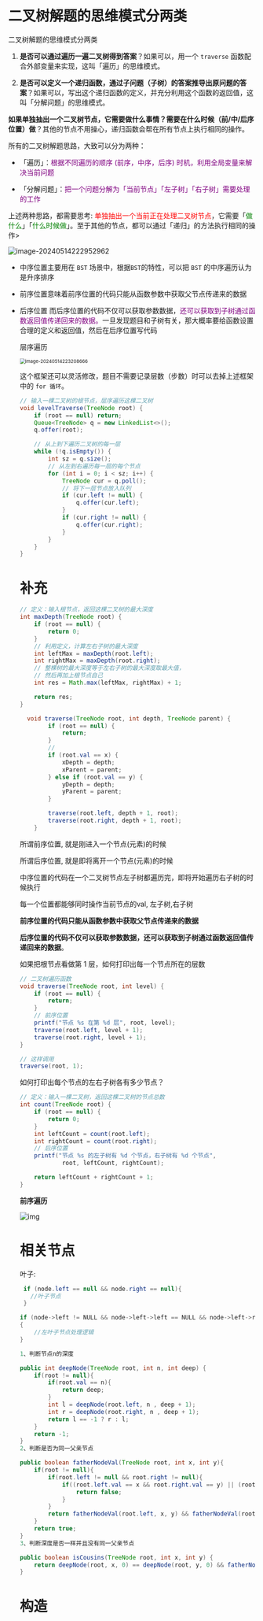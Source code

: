# 二叉树解题的思维模式分两类

二叉树解题的思维模式分两类

1. **是否可以通过遍历一遍二叉树得到答案**？如果可以，用一个 `traverse` 函数配合外部变量来实现，这叫「遍历」的思维模式。

2. **是否可以定义一个递归函数，通过子问题（子树）的答案推导出原问题的答案**？如果可以，写出这个递归函数的定义，并充分利用这个函数的返回值，这叫「分解问题」的思维模式。

**如果单独抽出一个二叉树节点，它需要做什么事情？需要在什么时候（前/中/后序位置）做**？其他的节点不用操心，递归函数会帮在所有节点上执行相同的操作。

所有的二叉树解题思路，大致可以分为两种：

<ul><li> <p><kbd>「遍历」</kbd>：<font color="purple">根据不同遍历的顺序 (前序，中序，后序) 时机，利用全局变量来解决当前问题</font></p></li><li> <p><kbd>「分解问题」</kbd>：<font color="purple">把一个问题分解为「当前节点」「左子树」「右子树」需要处理的工作</font></p> </li></ul>

<p>上述两种思路，都需要思考: <span style="color:red">单独抽出一个当前正在处理二叉树节点</span>，它需要「<font color="green">做什么</font>」「<font color="green">什么时候做</font>」。至于其他的节点，都可以通过「递归」的方法执行相同的操作></p>

![image-20240514222952962](%E4%BA%8C%E5%8F%89%E6%A0%912.0.assets/image-20240514222952962.png)

<ul><li> <p><kbd>中序位置</kbd>主要用在 <code>BST</code> 场景中，根据<code>BST</code>的特性，可以把 <code>BST</code> 的中序遍历认为是升序排序</p> </li><li> <p><kbd>前序位置</kbd>意味着前序位置的代码只能从函数参数中获取父节点传递来的数据</p> </li>
    <li>  <kbd>后序位置</kbd>
        而后序位置的代码不仅可以获取参数数据，<font color="purple">还可以获取到子树通过函数返回值传递回来的数据。</font>一旦发现题目和子树有关，那大概率要给函数设置合理的定义和返回值，然后在后序位置写代码</p>
    <p>

层序遍历

<img src="%E4%BA%8C%E5%8F%89%E6%A0%912.0.assets/image-20240514223208666.png" alt="image-20240514223208666" style="zoom:67%;" />

这个框架还可以灵活修改，题目不需要记录层数（步数）时可以去掉上述框架中的 `for 循环`。

```java
// 输入一棵二叉树的根节点，层序遍历这棵二叉树
void levelTraverse(TreeNode root) {
    if (root == null) return;
    Queue<TreeNode> q = new LinkedList<>();
    q.offer(root);

    // 从上到下遍历二叉树的每一层
    while (!q.isEmpty()) {
        int sz = q.size();
        // 从左到右遍历每一层的每个节点
        for (int i = 0; i < sz; i++) {
            TreeNode cur = q.poll();
            // 将下一层节点放入队列
            if (cur.left != null) {
                q.offer(cur.left);
            }
            if (cur.right != null) {
                q.offer(cur.right);
            }
        }
    }
}

```

# 补充

```java
// 定义：输入根节点，返回这棵二叉树的最大深度
int maxDepth(TreeNode root) {
	if (root == null) {
		return 0;
	}
	// 利用定义，计算左右子树的最大深度
	int leftMax = maxDepth(root.left);
	int rightMax = maxDepth(root.right);
	// 整棵树的最大深度等于左右子树的最大深度取最大值，
    // 然后再加上根节点自己
	int res = Math.max(leftMax, rightMax) + 1;

	return res;
}

```



```java
  void traverse(TreeNode root, int depth, TreeNode parent) {
        if (root == null) {
            return;
        }
        //
        if (root.val == x) {
            xDepth = depth;
            xParent = parent;
        } else if (root.val == y) {
            yDepth = depth;
            yParent = parent;
        }

        traverse(root.left, depth + 1, root);
        traverse(root.right, depth + 1, root);
    }
```



所谓前序位置, 就是刚进入一个节点(元素)的时候

所谓后序位置, 就是即将离开一个节点(元素)的时候

中序位置的代码在一个二叉树节点左子树都遍历完，即将开始遍历右子树的时候执行

每一个位置都能够同时操作当前节点的val, 左子树,右子树

**前序位置的代码只能从函数参数中获取父节点传递来的数据**

**后序位置的代码不仅可以获取参数数据，还可以获取到子树通过函数返回值传递回来的数据**。



如果把根节点看做第 1 层，如何打印出每一个节点所在的层数

```java
// 二叉树遍历函数
void traverse(TreeNode root, int level) {
    if (root == null) {
        return;
    }
    // 前序位置
    printf("节点 %s 在第 %d 层", root, level);
    traverse(root.left, level + 1);
    traverse(root.right, level + 1);
}

// 这样调用
traverse(root, 1);
```

如何打印出每个节点的左右子树各有多少节点？

```java
// 定义：输入一棵二叉树，返回这棵二叉树的节点总数
int count(TreeNode root) {
    if (root == null) {
        return 0;
    }
    int leftCount = count(root.left);
    int rightCount = count(root.right);
    // 后序位置
    printf("节点 %s 的左子树有 %d 个节点，右子树有 %d 个节点",
            root, leftCount, rightCount);

    return leftCount + rightCount + 1;
}
```

**前序遍历**

![img](%E4%BA%8C%E5%8F%89%E6%A0%912.0.assets/2.jpeg)



# 相关节点

叶子:

```java
 if (node.left == null && node.right == null){
   //叶子节点
 }
```



```c++
if (node->left != NULL && node->left->left == NULL && node->left->right == NULL)
{
    //左叶子节点处理逻辑
}
```





```java
1、判断节点n的深度

public int deepNode(TreeNode root, int n, int deep) {
    if(root != null){
        if(root.val == n){
            return deep;
        }
        int l = deepNode(root.left, n , deep + 1);
        int r = deepNode(root.right, n , deep + 1);
        return l == -1 ? r : l;
    }
    return -1;
}
2、判断是否为同一父亲节点

public boolean fatherNodeVal(TreeNode root, int x, int y){
    if(root != null){
        if(root.left != null && root.right != null){
            if((root.left.val == x && root.right.val == y) || (root.left.val == y && root.right.val == x)){
                return false;
            }
        }
        return fatherNodeVal(root.left, x, y) && fatherNodeVal(root.right, x, y);
    }
    return true;
}
3、判断深度是否一样并且没有同一父亲节点

public boolean isCousins(TreeNode root, int x, int y) {
    return deepNode(root, x, 0) == deepNode(root, y, 0) && fatherNodeVal(root, x, y);
}
```



# 构造

```

```

